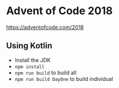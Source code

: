 # Advent of Code 2018

https://adventofcode.com/2018

## Using Kotlin

* Install the JDK
* `npm install`
* `npm run build` to build all
* `npm run build DayOne` to build individual
